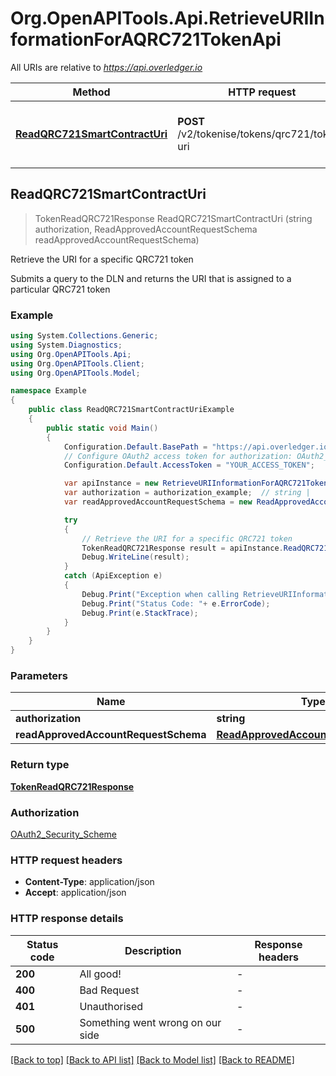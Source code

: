 # Org.OpenAPITools.Api.RetrieveURIInformationForAQRC721TokenApi

All URIs are relative to *https://api.overledger.io*

Method | HTTP request | Description
------------- | ------------- | -------------
[**ReadQRC721SmartContractUri**](RetrieveURIInformationForAQRC721TokenApi.md#readqrc721smartcontracturi) | **POST** /v2/tokenise/tokens/qrc721/token-uri | Retrieve the URI for a specific QRC721 token



## ReadQRC721SmartContractUri

> TokenReadQRC721Response ReadQRC721SmartContractUri (string authorization, ReadApprovedAccountRequestSchema readApprovedAccountRequestSchema)

Retrieve the URI for a specific QRC721 token

Submits a query to the DLN and returns the URI that is assigned to a particular QRC721 token

### Example

```csharp
using System.Collections.Generic;
using System.Diagnostics;
using Org.OpenAPITools.Api;
using Org.OpenAPITools.Client;
using Org.OpenAPITools.Model;

namespace Example
{
    public class ReadQRC721SmartContractUriExample
    {
        public static void Main()
        {
            Configuration.Default.BasePath = "https://api.overledger.io";
            // Configure OAuth2 access token for authorization: OAuth2_Security_Scheme
            Configuration.Default.AccessToken = "YOUR_ACCESS_TOKEN";

            var apiInstance = new RetrieveURIInformationForAQRC721TokenApi(Configuration.Default);
            var authorization = authorization_example;  // string | 
            var readApprovedAccountRequestSchema = new ReadApprovedAccountRequestSchema(); // ReadApprovedAccountRequestSchema | 

            try
            {
                // Retrieve the URI for a specific QRC721 token
                TokenReadQRC721Response result = apiInstance.ReadQRC721SmartContractUri(authorization, readApprovedAccountRequestSchema);
                Debug.WriteLine(result);
            }
            catch (ApiException e)
            {
                Debug.Print("Exception when calling RetrieveURIInformationForAQRC721TokenApi.ReadQRC721SmartContractUri: " + e.Message );
                Debug.Print("Status Code: "+ e.ErrorCode);
                Debug.Print(e.StackTrace);
            }
        }
    }
}
```

### Parameters


Name | Type | Description  | Notes
------------- | ------------- | ------------- | -------------
 **authorization** | **string**|  | 
 **readApprovedAccountRequestSchema** | [**ReadApprovedAccountRequestSchema**](ReadApprovedAccountRequestSchema.md)|  | 

### Return type

[**TokenReadQRC721Response**](TokenReadQRC721Response.md)

### Authorization

[OAuth2_Security_Scheme](../README.md#OAuth2_Security_Scheme)

### HTTP request headers

- **Content-Type**: application/json
- **Accept**: application/json


### HTTP response details
| Status code | Description | Response headers |
|-------------|-------------|------------------|
| **200** | All good! |  -  |
| **400** | Bad Request |  -  |
| **401** | Unauthorised |  -  |
| **500** | Something went wrong on our side |  -  |

[[Back to top]](#)
[[Back to API list]](../README.md#documentation-for-api-endpoints)
[[Back to Model list]](../README.md#documentation-for-models)
[[Back to README]](../README.md)

